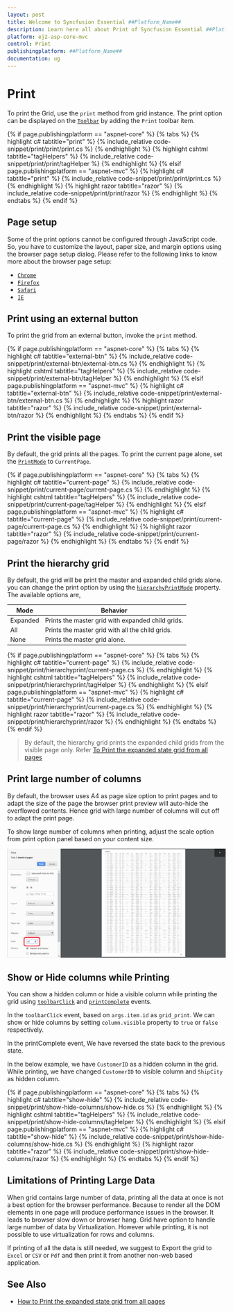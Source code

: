 ```yaml
---
layout: post
title: Welcome to Syncfusion Essential ##Platform_Name##
description: Learn here all about Print of Syncfusion Essential ##Platform_Name## widgets based on HTML5 and jQuery.
platform: ej2-asp-core-mvc
control: Print
publishingplatform: ##Platform_Name##
documentation: ug
---
```



# Print

To print the Grid, use the `print` method from grid instance. The print option can be displayed on the [`Toolbar`](https://help.syncfusion.com/cr/aspnetcore-js2/Syncfusion.EJ2.Grids.GridBuilder-1.html#Syncfusion_EJ2_Grids_GridBuilder_1_Toolbar_System_Object_) by adding the `Print` toolbar item.

{% if page.publishingplatform == "aspnet-core" %}
{% tabs %}
{% highlight c# tabtitle="print" %}
{% include_relative code-snippet/print/print/print.cs %}
{% endhighlight %}
{% highlight cshtml tabtitle="tagHelpers" %}
{% include_relative code-snippet/print/print/tagHelper %}
{% endhighlight %}
{% elsif page.publishingplatform == "aspnet-mvc" %}
{% highlight c# tabtitle="print" %}
{% include_relative code-snippet/print/print/print.cs %}
{% endhighlight %}
{% highlight razor tabtitle="razor" %}
{% include_relative code-snippet/print/print/razor %}
{% endhighlight %}
{% endtabs %}
{% endif %}



## Page setup

Some of the print options cannot be configured through JavaScript code. So, you have to customize the layout, paper size, and margin options using the browser page setup dialog. Please refer to the following links to know more about the browser page setup:

* [`Chrome`](https://support.google.com/chrome/answer/1069693?hl=en&visit_id=1-636335333734668335-3165046395&rd=1)
* [`Firefox`](https://support.mozilla.org/en-US/kb/how-print-web-pages-firefox)
* [`Safari`](http://www.mintprintables.com/print-tips/adjust-margins-osx/)
* [`IE`](http://www.helpteaching.com/help/print/index.htm)

## Print using an external button

To print the grid from an external button, invoke the `print` method.

{% if page.publishingplatform == "aspnet-core" %}
{% tabs %}
{% highlight c# tabtitle="external-btn" %}
{% include_relative code-snippet/print/external-btn/external-btn.cs %}
{% endhighlight %}
{% highlight cshtml tabtitle="tagHelpers" %}
{% include_relative code-snippet/print/external-btn/tagHelper %}
{% endhighlight %}
{% elsif page.publishingplatform == "aspnet-mvc" %}
{% highlight c# tabtitle="external-btn" %}
{% include_relative code-snippet/print/external-btn/external-btn.cs %}
{% endhighlight %}
{% highlight razor tabtitle="razor" %}
{% include_relative code-snippet/print/external-btn/razor %}
{% endhighlight %}
{% endtabs %}
{% endif %}



## Print the visible page

By default, the grid prints all the pages. To print the current page alone, set the [`PrintMode`](https://help.syncfusion.com/cr/aspnetcore-js2/Syncfusion.EJ2.Grids.GridBuilder-1.html#Syncfusion_EJ2_Grids_GridBuilder_1_PrintMode_Syncfusion_EJ2_Grids_PrintMode_) to `CurrentPage`.

{% if page.publishingplatform == "aspnet-core" %}
{% tabs %}
{% highlight c# tabtitle="current-page" %}
{% include_relative code-snippet/print/current-page/current-page.cs %}
{% endhighlight %}
{% highlight cshtml tabtitle="tagHelpers" %}
{% include_relative code-snippet/print/current-page/tagHelper %}
{% endhighlight %}
{% elsif page.publishingplatform == "aspnet-mvc" %}
{% highlight c# tabtitle="current-page" %}
{% include_relative code-snippet/print/current-page/current-page.cs %}
{% endhighlight %}
{% highlight razor tabtitle="razor" %}
{% include_relative code-snippet/print/current-page/razor %}
{% endhighlight %}
{% endtabs %}
{% endif %}



## Print the hierarchy grid

By default, the grid will be print the master and expanded child grids alone. you can change the print option by using the [`hierarchyPrintMode`](https://help.syncfusion.com/cr/aspnetcore-js2/Syncfusion.EJ2.Grids.Grid.html#Syncfusion_EJ2_Grids_Grid_HierarchyPrintMode) property. The available options are,

| Mode     | Behavior    |
|----------|-------------|
| Expanded | Prints the master grid with expanded child grids. |
| All      | Prints the master grid with all the child grids. |
| None     | Prints the master grid alone. |

{% if page.publishingplatform == "aspnet-core" %}
{% tabs %}
{% highlight c# tabtitle="current-page" %}
{% include_relative code-snippet/print/hierarchyprint/current-page.cs %}
{% endhighlight %}
{% highlight cshtml tabtitle="tagHelpers" %}
{% include_relative code-snippet/print/hierarchyprint/tagHelper %}
{% endhighlight %}
{% elsif page.publishingplatform == "aspnet-mvc" %}
{% highlight c# tabtitle="current-page" %}
{% include_relative code-snippet/print/hierarchyprint/current-page.cs %}
{% endhighlight %}
{% highlight razor tabtitle="razor" %}
{% include_relative code-snippet/print/hierarchyprint/razor %}
{% endhighlight %}
{% endtabs %}
{% endif %}



> By default, the hierarchy grid prints the expanded child grids from the visible page only. Refer [To Print the expanded state grid from all pages](./how-to.html#print-the-expanded-state-from-other-pages)

## Print large number of columns

By default, the browser uses A4 as page size option to print pages and to adapt the size of the page the browser print preview will auto-hide the overflowed contents. Hence grid with large number of columns will cut off to adapt the print page.

To show large number of columns when printing, adjust the scale option from print option panel based on your content size.

![Scale Option Setting](./images/print-preview.png)

## Show or Hide columns while Printing

You can show a hidden column or hide a visible column while printing the grid using [`toolbarClick`](https://help.syncfusion.com/cr/aspnetcore-js2/Syncfusion.EJ2.Grids.Grid.html#Syncfusion_EJ2_Grids_Grid_ToolbarClick) and [`printComplete`](https://help.syncfusion.com/cr/aspnetcore-js2/Syncfusion.EJ2.Grids.Grid.html#Syncfusion_EJ2_Grids_Grid_PrintComplete) events.

In the `toolbarClick` event, based on `args.item.id` as `grid_print`. We can show or hide columns by setting `column.visible` property to `true` or `false` respectively.

In the printComplete event, We have reversed the state back to the previous state.

In the below example, we have `CustomerID` as a hidden column in the grid. While printing, we have changed `CustomerID` to visible column and `ShipCity` as hidden column.

{% if page.publishingplatform == "aspnet-core" %}
{% tabs %}
{% highlight c# tabtitle="show-hide" %}
{% include_relative code-snippet/print/show-hide-columns/show-hide.cs %}
{% endhighlight %}
{% highlight cshtml tabtitle="tagHelpers" %}
{% include_relative code-snippet/print/show-hide-columns/tagHelper %}
{% endhighlight %}
{% elsif page.publishingplatform == "aspnet-mvc" %}
{% highlight c# tabtitle="show-hide" %}
{% include_relative code-snippet/print/show-hide-columns/show-hide.cs %}
{% endhighlight %}
{% highlight razor tabtitle="razor" %}
{% include_relative code-snippet/print/show-hide-columns/razor %}
{% endhighlight %}
{% endtabs %}
{% endif %}



## Limitations of Printing Large Data

When grid contains large number of data, printing all the data at once is not a best option for the browser performance. Because to render all the DOM elements in one page will produce performance issues in the browser. It leads to browser slow down or browser hang. Grid have option to handle large number of data by Virtualization. However while printing, it is not possible to use virtualization for rows and columns.

If printing of all the data is still needed, we suggest to Export the grid to `Excel` or `CSV` or `Pdf` and then print it from another non-web based application.

## See Also

* [How to Print the expanded state grid from all pages](./how-to/print-the-expanded-state-from-other-pages)
